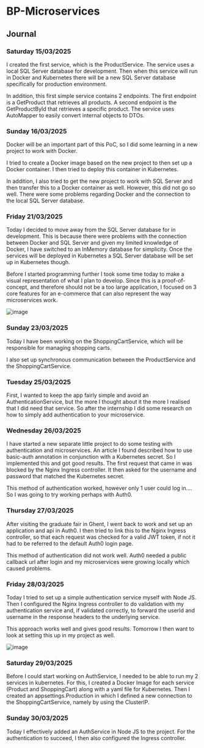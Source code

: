 # BP-Microservices

## Journal

### Saturday 15/03/2025

I created the first service, which is the ProductService. The service uses a local SQL Server database for development. Then when this service will run in Docker and Kubernetes there will be a new SQL Server database specifically for production environment.

In addition, this first simple service contains 2 endpoints. The first endpoint is a GetProduct that retrieves all products. A second endpoint is the GetProductById that retrieves a specific product. The service uses AutoMapper to easily convert internal objects to DTOs.

### Sunday 16/03/2025

Docker will be an important part of this PoC, so I did some learning in a new project to work with Docker.

I tried to create a Docker image based on the new project to then set up a Docker container. I then tried to deploy this container in Kubernetes.

In addition, I also tried to get the new project to work with SQL Server and then transfer this to a Docker container as well. However, this did not go so well. There were some problems regarding Docker and the connection to the local SQL Server database.

### Friday 21/03/2025

Today I decided to move away from the SQL Server database for in development. This is because there were problems with the connection between Docker and SQL Server and given my limited knowledge of Docker, I have switched to an InMemory database for simplicity. Once the services will be deployed in Kubernetes a SQL Server database will be set up in Kubernetes though.

Before I started programming further I took some time today to make a visual representation of what I plan to develop. Since this is a proof-of-concept, and therefore should not be a too large application, I focused on 3 core features for an e-commerce that can also represent the way microservices work.

![image](https://github.com/user-attachments/assets/7e2afaf2-07a5-447d-9888-3b77f2f6f855)

### Sunday 23/03/2025

Today I have been working on the ShoppingCartService, which will be responsible for managing shopping carts. 

I also set up synchronous communication between the ProductService and the ShoppingCartService.

### Tuesday 25/03/2025

First, I wanted to keep the app fairly simple and avoid an AuthenticationService, but the more I thought about it the more I realised that I did need that service. So after the internship I did some research on how to simply add authentication to your microservice.

### Wednesday 26/03/2025

I have started a new separate little project to do some testing with authentication and microservices. An article I found described how to use basic-auth annotation in conjunction with a Kubernetes secret. So I implemented this and got good results. The first request that came in was blocked by the Nginx Ingress controller. It then asked for the username and password that matched the Kubernetes secret.

This method of authentication worked, however only 1 user could log in.... So I was going to try working perhaps with Auth0.

### Thursday 27/03/2025

After visiting the graduate fair in Ghent, I went back to work and set up an application and api in Auth0. I then tried to link this to the Nginx Ingress controller, so that each request was checked for a valid JWT token, if not it had to be referred to the default Auth0 login page.

This method of authentication did not work well. Auth0 needed a public callback url after login and my microservices were growing locally which caused problems.

### Friday 28/03/2025

Today I tried to set up a simple authentication service myself with Node JS. Then I configured the Nginx Ingress controller to do validation with my authentication service and, if validated correctly, to forward the userId and username in the response headers to the underlying service.

This approach works well and gives good results. Tomorrow I then want to look at setting this up in my project as well.

![image](https://github.com/user-attachments/assets/cc7d44e3-5c40-470d-a071-4a58c9838c24)

### Saturday 29/03/2025

Before I could start working on AuthService, I needed to be able to run my 2 services in kubernetes. For this, I created a Docker Image for each service (Product and ShoppingCart) along with a yaml file for Kubernetes. Then I created an appsettings.Production in which I defined a new connection to the ShoppingCartService, namely by using the ClusterIP.

### Sunday 30/03/2025

Today I effectively added an AuthService in Node JS to the project. For the authentication to succeed, I then also configured the Ingress controller.
